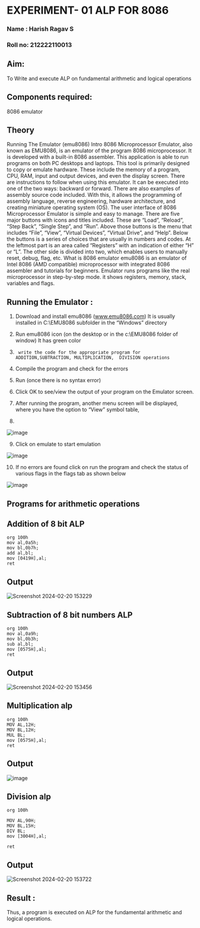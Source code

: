 # EXPERIMENT- 01 ALP FOR 8086

### Name : Harish Ragav S

### Roll no: 212222110013


## Aim: 
To Write and execute ALP on fundamental arithmetic and logical operations
## Components required:
8086  emulator 
## Theory 
Running The Emulator (emu8086) Intro 8086 Microprocessor Emulator, also known as EMU8086, is an emulator of the program 8086 microprocessor. It is developed with a built-in 8086 assembler. This application is able to run programs on both PC desktops and laptops. This tool is primarily designed to copy or emulate hardware. These include the memory of a program, CPU, RAM, input and output devices, and even the display screen. There are instructions to follow when using this emulator. It can be executed into one of the two ways: backward or forward. There are also examples of assembly source code included. With this, it allows the programming of assembly language, reverse engineering, hardware architecture, and creating miniature operating system (OS). The user interface of 8086 Microprocessor Emulator is simple and easy to manage. There are five major buttons with icons and titles included. These are “Load”, “Reload”, “Step Back”, “Single Step”, and “Run”. Above those buttons is the menu that includes “File”, “View”, “Virtual Devices”, “Virtual Drive”, and “Help”. Below the buttons is a series of choices that are usually in numbers and codes. At the leftmost part is an area called “Registers” with an indication of either “H” or “L”. The other side is divided into two, which enables users to manually reset, debug, flag, etc. What is 8086 emulator emu8086 is an emulator of Intel 8086 (AMD compatible) microprocessor with integrated 8086 assembler and tutorials for beginners. Emulator runs programs like the real microprocessor in step-by-step mode. it shows registers, memory, stack, variables and flags.


 ## Running the Emulator :
1.	Download and install emu8086 (www.emu8086.com) It is usually installed in C:\EMU8086 subfolder in the “Windows” directory
2.	  Run  emu8086 icon (on the desktop or in the c:\EMU8086 folder of window) It has green color 
 
 
3.		write the code for the appropriate program for ADDITION,SUBTRACTION, MULTIPLICATION,  DIVISION operations 

4.	 Compile the program and check for the errors 
5.	Run (once there is no syntax error) 

6.	Click OK to see/view the output of your program on the Emulator screen. 


7.	After running the program, another menu screen will be displayed, where you have the option to “View” symbol table,
8.	 


![image](https://user-images.githubusercontent.com/36288975/189273263-d65baae9-4b8f-4723-afb3-c0ffa4052b04.png)











9.	Click on emulate to start emulation 








![image](https://user-images.githubusercontent.com/36288975/189273273-9bb36ec1-e2e8-4892-8d35-37707332bfdc.png)








10.	If no errors are found click on run the program and check the status of various flags in the flags tab as shown below 






![image](https://user-images.githubusercontent.com/36288975/189273277-113a2a33-4a40-4ff8-95a5-ecd3a1f504fe.png)







## Programs for arithmetic  operations

## Addition  of 8 bit ALP 
```
org 100h
mov al,0a5h;
mov bl,0b7h;
add al,bl;
mov [0419H],al;
ret
```

## Output  


 ![Screenshot 2024-02-20 153229](https://github.com/harishragav272003/EXPERIMENT--01-ALP-FOR-8086/assets/119345345/f02e4f69-413e-4476-8a4a-a1342d279698)


## Subtraction   of 8 bit numbers  ALP 
 ```
org 100h
mov al,0a9h;
mov bl,0b3h;
sub al,bl;
mov [0575H],al;
ret
```

## Output  

![Screenshot 2024-02-20 153456](https://github.com/harishragav272003/EXPERIMENT--01-ALP-FOR-8086/assets/119345345/9e8db278-89f8-4992-ad40-be68b631ff7f)


## Multiplication alp 
```
org 100h
MOV AL,12H;
MOV BL,12H;
MUL BL;
mov [0575H],al;
ret
```
 ## Output  

![image](https://github.com/harishragav272003/EXPERIMENT--01-ALP-FOR-8086/assets/119345345/2c8097fb-a555-4f66-aa19-262f063c261b)


## Division alp 
```
org 100h

MOV AL,90H;
MOV BL,15H;
DIV BL;
mov [3004H],al;

ret
```

## Output  

![Screenshot 2024-02-20 153722](https://github.com/harishragav272003/EXPERIMENT--01-ALP-FOR-8086/assets/119345345/82904e0d-ce58-4f99-8dd8-478768eb6350)



## Result :
 
Thus, a program is executed on ALP for the fundamental arithmetic and logical operations.








